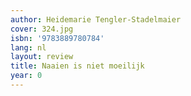 ```yaml
---
author: Heidemarie Tengler-Stadelmaier
cover: 324.jpg
isbn: '9783889780784'
lang: nl
layout: review
title: Naaien is niet moeilijk
year: 0
---
```


